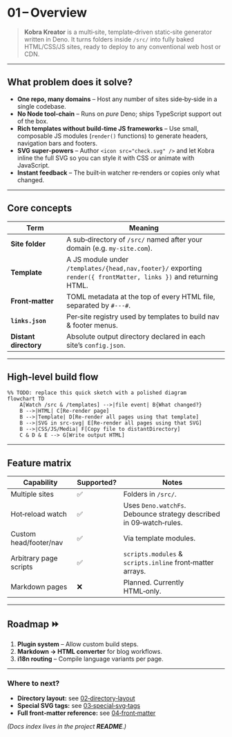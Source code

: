# 01 – Overview

> **Kobra Kreator** is a multi‑site, template‑driven static‑site generator written in Deno.
> It turns folders inside `/src/` into fully baked HTML/CSS/JS sites, ready to deploy
> to any conventional web host or CDN.

---

## What problem does it solve?

* **One repo, many domains** – Host any number of sites side‑by‑side in a single
  codebase.
* **No Node tool‑chain** – Runs on *pure* Deno; ships TypeScript support out of the box.
* **Rich templates without build‑time JS frameworks** – Use small, composable
  JS modules (`render()` functions) to generate headers, navigation bars and
  footers.
* **SVG super‑powers** – Author `<icon src="check.svg" />` and let Kobra
  inline the full SVG so you can style it with CSS or animate with JavaScript.
* **Instant feedback** – The built‑in watcher re‑renders or copies only what
  changed.

---

## Core concepts

| Term                  | Meaning                                                                                                             |
| --------------------- | ------------------------------------------------------------------------------------------------------------------- |
| **Site folder**       | A sub‑directory of `/src/` named after your domain (e.g. `my‑site.com`).                                            |
| **Template**          | A JS module under `/templates/{head,nav,footer}/` exporting<br>`render({ frontMatter, links })` and returning HTML. |
| **Front‑matter**      | TOML metadata at the top of every HTML file, separated by `#---#`.                                                  |
| **`links.json`**      | Per‑site registry used by templates to build nav & footer menus.                                                    |
| **Distant directory** | Absolute output directory declared in each site’s `config.json`.                                                    |

---

## High‑level build flow

```mermaid
%% TODO: replace this quick sketch with a polished diagram
flowchart TD
    A[Watch /src & /templates] -->|file event| B{What changed?}
    B -->|HTML| C[Re‑render page]
    B -->|Template| D[Re‑render all pages using that template]
    B -->|SVG in src‑svg| E[Re‑render all pages using that SVG]
    B -->|CSS/JS/Media| F[Copy file to distantDirectory]
    C & D & E --> G[Write output HTML]
```

<!-- TODO: Decide if we want a PNG/SVG architecture diagram here instead of Mermaid. -->

---

## Feature matrix

| Capability             | Supported?                           | Notes                                                               |
| ---------------------- | ------------------------------------ | ------------------------------------------------------------------- |
| Multiple sites         | ✅                                    | Folders in `/src/`.                                                 |
| Hot‑reload watch       | ✅                                    | Uses `Deno.watchFs`. Debounce strategy described in 09‑watch‑rules. |
| Custom head/footer/nav | ✅                                    | Via template modules.                                               |
| Arbitrary page scripts | ✅                                    | `scripts.modules` & `scripts.inline` front‑matter arrays.           |
| Markdown pages         | ❌ | Planned. Currently HTML‑only.                                                |

---

## Roadmap ⏩

1. **Plugin system** – Allow custom build steps. <!-- TODO: move to separate RFC once designed -->
2. **Markdown → HTML converter** for blog workflows.
3. **i18n routing** – Compile language variants per page.

---

### Where to next?

* **Directory layout:** see [02‑directory‑layout](02-directory-layout.md)
* **Special SVG tags:** see [03‑special‑svg‑tags](03-special-svg-tags.md)
* **Full front‑matter reference:** see [04‑front‑matter](04-front-matter.md)

*(Docs index lives in the project **README**.)*

